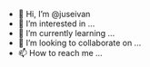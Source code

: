 - 👋 Hi, I’m @juseivan
- 👀 I’m interested in ...
- 🌱 I’m currently learning ...
- 💞️ I’m looking to collaborate on ...
- 📫 How to reach me ...

<!---
juseivan/juseivan is a ✨ special ✨ repository because its `README.md` (this file) appears on your GitHub profile.
You can click the Preview link to take a look at your changes.
--->
